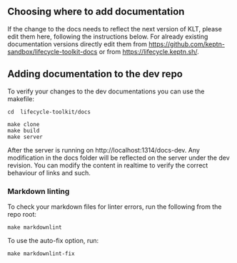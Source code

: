 ## Choosing where to add documentation

If the change to the docs needs to reflect the next version of KLT, please edit them here, following the instructions below.
For already existing documentation versions directly edit them from https://github.com/keptn-sandbox/lifecycle-toolkit-docs or from https://lifecycle.keptn.sh/.

## Adding documentation to the dev repo

To verify your changes to the dev documentations you can use the makefile:

```
cd  lifecycle-toolkit/docs

make clone
make build
make server
```

After the server is running on http://localhost:1314/docs-dev.
Any modification in the docs folder will be reflected on the server under the dev revision.
You can modify the content in realtime to verify the correct behaviour of links and such.

### Markdown linting
To check your markdown files for linter errors, run the following from the repo root:

```
make markdownlint
```

To use the auto-fix option, run:

```
make markdownlint-fix
```

